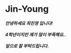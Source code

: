 # Jin-Young
***안녕하세요 최진영 입니다!***
<br/><br/>
***4학년이지만 제가 많이 부족해요..***
<br/><br/>
***앞으로 잘 부탁드립니다.***

